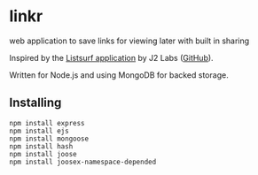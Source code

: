 # linkr #

web application to save links for viewing later with built in sharing

Inspired by the [Listsurf application](http://j2labs.tumblr.com/post/6030094019/listsurf-i-like-to-send-emails-i-especially) by J2 Labs ([GitHub](https://github.com/j2labs/listsurf)).

Written for Node.js and using MongoDB for backed storage.

## Installing ##

	npm install express
	npm install ejs
	npm install mongoose  
	npm install hash
	npm install joose
	npm install joosex-namespace-depended

